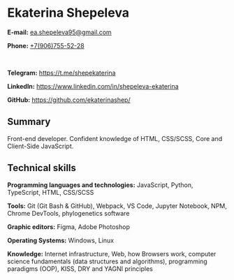 # Ekaterina Shepeleva

**E-mail:** ea.shepeleva95@gmail.com

**Phone:** [+7(906)755-52-28](tel:+79067555228)

<br>

**Telegram:** https://t.me/shepekaterina

**LinkedIn:** https://www.linkedin.com/in/shepeleva-ekaterina

**GitHub:** https://github.com/ekaterinashep/

## Summary

Front-end developer. Confident knowledge of HTML, CSS/SCSS, Core and Client-Side JavaScript.

## Technical skills

**Programming languages and technologies:** JavaScript, Python, TypeScript, HTML, CSS/SCSS

**Tools:** Git (Git Bash & GitHub), Webpack, VS Code, Jupyter Notebook, NPM, Chrome DevTools, phylogenetics software

**Graphic editors:** Figma, Adobe Photoshop

**Operating Systems:** Windows, Linux

**Knowledge:** Internet infrastructure, Web, how Browsers work, computer science fundamentals (data structures and algorithms), programming paradigms (OOP), KISS, DRY and YAGNI principles
